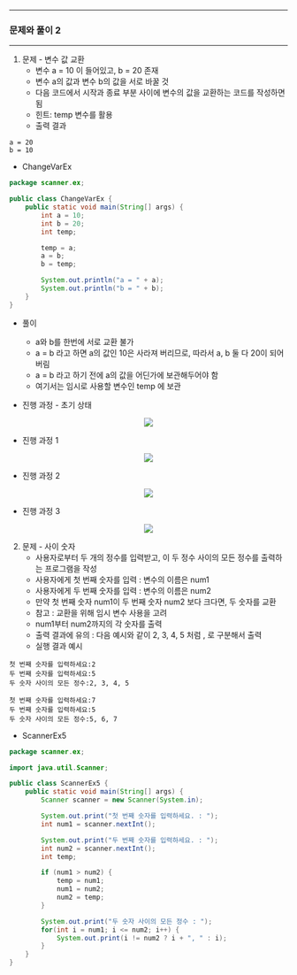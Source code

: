 -----
### 문제와 풀이 2
-----
1. 문제 - 변수 값 교환
   - 변수 a = 10 이 들어있고, b = 20 존재
   - 변수 a의 값과 변수 b의 값을 서로 바꿀 것
   - 다음 코드에서 시작과 종료 부분 사이에 변수의 값을 교환하는 코드를 작성하면 됨
   - 힌트: temp 변수를 활용
   - 출력 결과
```
a = 20
b = 10
```
   - ChangeVarEx
```java
package scanner.ex;

public class ChangeVarEx {
    public static void main(String[] args) {
        int a = 10;
        int b = 20;
        int temp;

        temp = a;
        a = b;
        b = temp;

        System.out.println("a = " + a);
        System.out.println("b = " + b);
    }
}
```
   - 풀이
     + a와 b를 한번에 서로 교환 불가
     + a = b 라고 하면 a의 값인 10은 사라져 버리므로, 따라서 a, b 둘 다 20이 되어버림
     + a = b 라고 하기 전에 a의 값을 어딘가에 보관해두어야 함
     + 여기서는 임시로 사용할 변수인 temp 에 보관

   - 진행 과정 - 초기 상태
<div align="center">
<img src="https://github.com/user-attachments/assets/11a3e20f-ee46-4acd-b933-b73eaa8e22cb">
</div>

   - 진행 과정 1
<div align="center">
<img src="https://github.com/user-attachments/assets/83a70ed4-f8e1-4f70-b45b-70642b60aa87">
</div>

   - 진행 과정 2
<div align="center">
<img src="https://github.com/user-attachments/assets/50790158-ec63-4627-879c-6a5a9b241608">
</div>

   - 진행 과정 3
<div align="center">
<img src="https://github.com/user-attachments/assets/d5786046-fc8a-43b2-b114-5ee3fa0647c4">
</div>

2. 문제 - 사이 숫자
   - 사용자로부터 두 개의 정수를 입력받고, 이 두 정수 사이의 모든 정수를 출력하는 프로그램을 작성
   - 사용자에게 첫 번째 숫자를 입력 : 변수의 이름은 num1
   - 사용자에게 두 번째 숫자를 입력 : 변수의 이름은 num2
   - 만약 첫 번째 숫자 num1이 두 번째 숫자 num2 보다 크다면, 두 숫자를 교환
   - 참고 : 교환을 위해 임시 변수 사용을 고려
   - num1부터 num2까지의 각 숫자를 출력
   - 출력 결과에 유의 : 다음 예시와 같이 2, 3, 4, 5 처럼 , 로 구분해서 출력
   - 실행 결과 예시
```
첫 번째 숫자를 입력하세요:2
두 번째 숫자를 입력하세요:5
두 숫자 사이의 모든 정수:2, 3, 4, 5
```
```
첫 번째 숫자를 입력하세요:7
두 번째 숫자를 입력하세요:5
두 숫자 사이의 모든 정수:5, 6, 7
```
   - ScannerEx5
```java
package scanner.ex;

import java.util.Scanner;

public class ScannerEx5 {
    public static void main(String[] args) {
        Scanner scanner = new Scanner(System.in);

        System.out.print("첫 번째 숫자를 입력하세요. : ");
        int num1 = scanner.nextInt();

        System.out.print("두 번째 숫자를 입력하세요. : ");
        int num2 = scanner.nextInt();
        int temp;

        if (num1 > num2) {
            temp = num1;
            num1 = num2;
            num2 = temp;
        }

        System.out.print("두 숫자 사이의 모든 정수 : ");
        for(int i = num1; i <= num2; i++) {
            System.out.print(i != num2 ? i + ", " : i);
        }
    }
}
```
